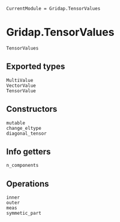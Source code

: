```@meta
CurrentModule = Gridap.TensorValues
```

# Gridap.TensorValues

```@docs
TensorValues
```

## Exported types

```@docs
MultiValue
VectorValue
TensorValue
```
## Constructors

```@docs
mutable
change_eltype
diagonal_tensor
```
## Info getters

```@docs
n_components
```

## Operations

```@docs
inner
outer
meas
symmetic_part
```

